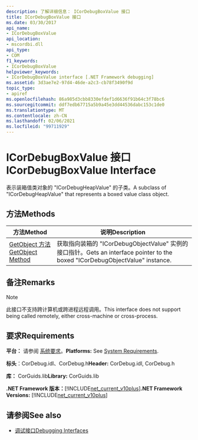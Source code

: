 ```yaml
---
description: 了解详细信息： ICorDebugBoxValue 接口
title: ICorDebugBoxValue 接口
ms.date: 03/30/2017
api_name:
- ICorDebugBoxValue
api_location:
- mscordbi.dll
api_type:
- COM
f1_keywords:
- ICorDebugBoxValue
helpviewer_keywords:
- ICorDebugBoxValue interface [.NET Framework debugging]
ms.assetid: 3d3ae7e2-97d4-46de-a2c3-cb78f3490f9d
topic_type:
- apiref
ms.openlocfilehash: 86a985d3cbb8330efdef1d6636f91b64c3f78bc6
ms.sourcegitcommit: ddf7edb67715a5b9a45e3dd44536dabc153c1de0
ms.translationtype: MT
ms.contentlocale: zh-CN
ms.lasthandoff: 02/06/2021
ms.locfileid: "99711929"
---
```

# <a name="icordebugboxvalue-interface"></a><span data-ttu-id="b55d1-103">ICorDebugBoxValue 接口</span><span class="sxs-lookup"><span data-stu-id="b55d1-103">ICorDebugBoxValue Interface</span></span>

<span data-ttu-id="b55d1-104">表示装箱值类对象的 "ICorDebugHeapValue" 的子类。</span><span class="sxs-lookup"><span data-stu-id="b55d1-104">A subclass of "ICorDebugHeapValue" that represents a boxed value class object.</span></span>  
  
## <a name="methods"></a><span data-ttu-id="b55d1-105">方法</span><span class="sxs-lookup"><span data-stu-id="b55d1-105">Methods</span></span>  
  
|<span data-ttu-id="b55d1-106">方法</span><span class="sxs-lookup"><span data-stu-id="b55d1-106">Method</span></span>|<span data-ttu-id="b55d1-107">说明</span><span class="sxs-lookup"><span data-stu-id="b55d1-107">Description</span></span>|  
|------------|-----------------|  
|[<span data-ttu-id="b55d1-108">GetObject 方法</span><span class="sxs-lookup"><span data-stu-id="b55d1-108">GetObject Method</span></span>](icordebugboxvalue-getobject-method.md)|<span data-ttu-id="b55d1-109">获取指向装箱的 "ICorDebugObjectValue" 实例的接口指针。</span><span class="sxs-lookup"><span data-stu-id="b55d1-109">Gets an interface pointer to the boxed "ICorDebugObjectValue" instance.</span></span>|  
  
## <a name="remarks"></a><span data-ttu-id="b55d1-110">备注</span><span class="sxs-lookup"><span data-stu-id="b55d1-110">Remarks</span></span>  
  
> [!NOTE]
> <span data-ttu-id="b55d1-111">此接口不支持跨计算机或跨进程远程调用。</span><span class="sxs-lookup"><span data-stu-id="b55d1-111">This interface does not support being called remotely, either cross-machine or cross-process.</span></span>  
  
## <a name="requirements"></a><span data-ttu-id="b55d1-112">要求</span><span class="sxs-lookup"><span data-stu-id="b55d1-112">Requirements</span></span>  

 <span data-ttu-id="b55d1-113">**平台：** 请参阅 [系统要求](../../get-started/system-requirements.md)。</span><span class="sxs-lookup"><span data-stu-id="b55d1-113">**Platforms:** See [System Requirements](../../get-started/system-requirements.md).</span></span>  
  
 <span data-ttu-id="b55d1-114">**标头**：CorDebug.idl、CorDebug.h</span><span class="sxs-lookup"><span data-stu-id="b55d1-114">**Header:** CorDebug.idl, CorDebug.h</span></span>  
  
 <span data-ttu-id="b55d1-115">**库：** CorGuids.lib</span><span class="sxs-lookup"><span data-stu-id="b55d1-115">**Library:** CorGuids.lib</span></span>  
  
 <span data-ttu-id="b55d1-116">**.NET Framework 版本：**[!INCLUDE[net_current_v10plus](../../../../includes/net-current-v10plus-md.md)]</span><span class="sxs-lookup"><span data-stu-id="b55d1-116">**.NET Framework Versions:** [!INCLUDE[net_current_v10plus](../../../../includes/net-current-v10plus-md.md)]</span></span>  
  
## <a name="see-also"></a><span data-ttu-id="b55d1-117">请参阅</span><span class="sxs-lookup"><span data-stu-id="b55d1-117">See also</span></span>

- [<span data-ttu-id="b55d1-118">调试接口</span><span class="sxs-lookup"><span data-stu-id="b55d1-118">Debugging Interfaces</span></span>](debugging-interfaces.md)
